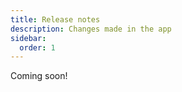 ```yaml
---
title: Release notes
description: Changes made in the app
sidebar:
  order: 1
---
```


Coming soon!
